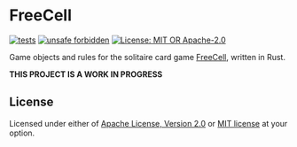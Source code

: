# FreeCell

[![tests](https://github.com/Arman-Mielke/freecell-rs/workflows/tests/badge.svg)](https://github.com/Arman-Mielke/freecell-rs/actions)
[![unsafe forbidden](https://img.shields.io/badge/unsafe-forbidden-success.svg)](https://github.com/rust-secure-code/safety-dance/)
[![License: MIT OR Apache-2.0](https://img.shields.io/crates/l/clippy.svg)](#license)


Game objects and rules for the solitaire card game [FreeCell](https://en.wikipedia.org/wiki/FreeCell), written in Rust.

**THIS PROJECT IS A WORK IN PROGRESS**


## License

Licensed under either of <a href="LICENSE-APACHE">Apache License, Version 2.0</a> or <a href="LICENSE-MIT">MIT license</a> at your option.
